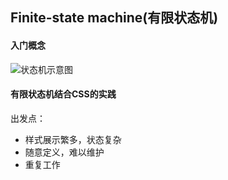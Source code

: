 Finite-state machine(有限状态机)
---

#### 入门概念
![状态机示意图](http://www.ruanyifeng.com/blogimg/asset/201309/bg2013090201.png)

#### 有限状态机结合CSS的实践
出发点：
- 样式展示繁多，状态复杂
- 随意定义，难以维护
- 重复工作

